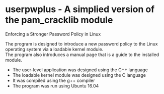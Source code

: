# userpwplus - A simplied version of the pam_cracklib module

Enforcing a Stronger Password Policy in Linux

The program is designed to introduce a new password policy to the Linux operating system via a loadable kernel module. 	      
The program also introduces a manual page that is a guide to the installed module.




- The user-level application was designed using the C++ language
- The loadable kernel module was designed using the C language
- It was compiled using the g++ compiler
- The program was run using Ubuntu 16.04






